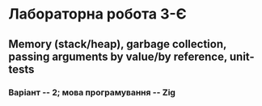 # Лабораторна робота 3-Є
## Memory (stack/heap), garbage collection, passing arguments by value/by reference, unit-tests
### Варіант -- 2; мова програмування -- Zig
